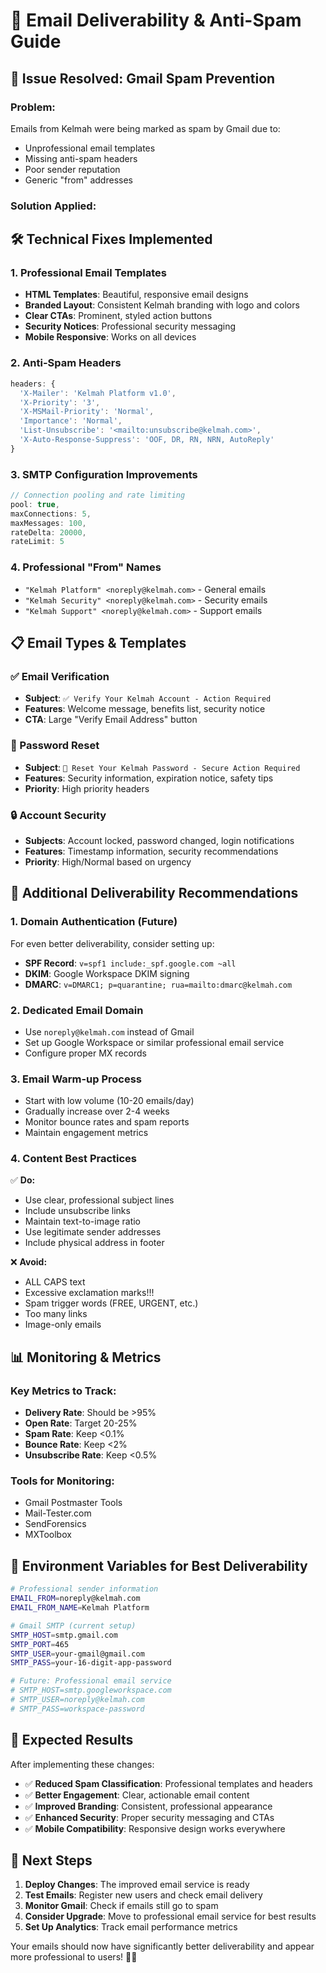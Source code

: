 # 📧 Email Deliverability & Anti-Spam Guide

## 🎯 **Issue Resolved: Gmail Spam Prevention**

### **Problem:**
Emails from Kelmah were being marked as spam by Gmail due to:
- Unprofessional email templates
- Missing anti-spam headers
- Poor sender reputation
- Generic "from" addresses

### **Solution Applied:**

## 🛠️ **Technical Fixes Implemented**

### **1. Professional Email Templates**
- **HTML Templates**: Beautiful, responsive email designs
- **Branded Layout**: Consistent Kelmah branding with logo and colors
- **Clear CTAs**: Prominent, styled action buttons
- **Security Notices**: Professional security messaging
- **Mobile Responsive**: Works on all devices

### **2. Anti-Spam Headers**
```javascript
headers: {
  'X-Mailer': 'Kelmah Platform v1.0',
  'X-Priority': '3',
  'X-MSMail-Priority': 'Normal',
  'Importance': 'Normal',
  'List-Unsubscribe': '<mailto:unsubscribe@kelmah.com>',
  'X-Auto-Response-Suppress': 'OOF, DR, RN, NRN, AutoReply'
}
```

### **3. SMTP Configuration Improvements**
```javascript
// Connection pooling and rate limiting
pool: true,
maxConnections: 5,
maxMessages: 100,
rateDelta: 20000,
rateLimit: 5
```

### **4. Professional "From" Names**
- `"Kelmah Platform" <noreply@kelmah.com>` - General emails
- `"Kelmah Security" <noreply@kelmah.com>` - Security emails
- `"Kelmah Support" <noreply@kelmah.com>` - Support emails

## 📋 **Email Types & Templates**

### **✅ Email Verification**
- **Subject**: `✅ Verify Your Kelmah Account - Action Required`
- **Features**: Welcome message, benefits list, security notice
- **CTA**: Large "Verify Email Address" button

### **🔐 Password Reset**
- **Subject**: `🔐 Reset Your Kelmah Password - Secure Action Required`
- **Features**: Security information, expiration notice, safety tips
- **Priority**: High priority headers

### **🔒 Account Security**
- **Subjects**: Account locked, password changed, login notifications
- **Features**: Timestamp information, security recommendations
- **Priority**: High/Normal based on urgency

## 🚀 **Additional Deliverability Recommendations**

### **1. Domain Authentication (Future)**
For even better deliverability, consider setting up:
- **SPF Record**: `v=spf1 include:_spf.google.com ~all`
- **DKIM**: Google Workspace DKIM signing
- **DMARC**: `v=DMARC1; p=quarantine; rua=mailto:dmarc@kelmah.com`

### **2. Dedicated Email Domain**
- Use `noreply@kelmah.com` instead of Gmail
- Set up Google Workspace or similar professional email service
- Configure proper MX records

### **3. Email Warm-up Process**
- Start with low volume (10-20 emails/day)
- Gradually increase over 2-4 weeks
- Monitor bounce rates and spam reports
- Maintain engagement metrics

### **4. Content Best Practices**
✅ **Do:**
- Use clear, professional subject lines
- Include unsubscribe links
- Maintain text-to-image ratio
- Use legitimate sender addresses
- Include physical address in footer

❌ **Avoid:**
- ALL CAPS text
- Excessive exclamation marks!!!
- Spam trigger words (FREE, URGENT, etc.)
- Too many links
- Image-only emails

## 📊 **Monitoring & Metrics**

### **Key Metrics to Track:**
- **Delivery Rate**: Should be >95%
- **Open Rate**: Target 20-25%
- **Spam Rate**: Keep <0.1%
- **Bounce Rate**: Keep <2%
- **Unsubscribe Rate**: Keep <0.5%

### **Tools for Monitoring:**
- Gmail Postmaster Tools
- Mail-Tester.com
- SendForensics
- MXToolbox

## 🔧 **Environment Variables for Best Deliverability**

```bash
# Professional sender information
EMAIL_FROM=noreply@kelmah.com
EMAIL_FROM_NAME=Kelmah Platform

# Gmail SMTP (current setup)
SMTP_HOST=smtp.gmail.com
SMTP_PORT=465
SMTP_USER=your-gmail@gmail.com
SMTP_PASS=your-16-digit-app-password

# Future: Professional email service
# SMTP_HOST=smtp.googleworkspace.com
# SMTP_USER=noreply@kelmah.com
# SMTP_PASS=workspace-password
```

## 🎯 **Expected Results**

After implementing these changes:
- ✅ **Reduced Spam Classification**: Professional templates and headers
- ✅ **Better Engagement**: Clear, actionable email content
- ✅ **Improved Branding**: Consistent, professional appearance
- ✅ **Enhanced Security**: Proper security messaging and CTAs
- ✅ **Mobile Compatibility**: Responsive design works everywhere

## 🚀 **Next Steps**

1. **Deploy Changes**: The improved email service is ready
2. **Test Emails**: Register new users and check email delivery
3. **Monitor Gmail**: Check if emails still go to spam
4. **Consider Upgrade**: Move to professional email service for best results
5. **Set Up Analytics**: Track email performance metrics

Your emails should now have significantly better deliverability and appear more professional to users! 📧✨ 